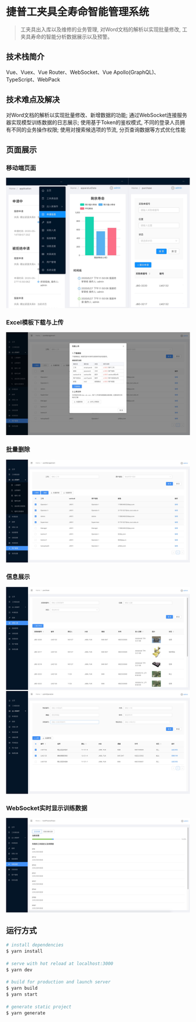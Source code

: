 # 捷普工夹具全寿命智能管理系统

> 工夹具出入库以及维修的业务管理, 对Word文档的解析以实现批量修改, 工夹具寿命的智能分析数据展示以及预警。



## 技术栈简介
Vue、Vuex、Vue Router、WebSocket、Vue Apollo(GraphQL)、TypeScript、WebPack

## 技术难点及解决
对Word文档的解析以实现批量修改、新增数据的功能; 通过WebSocket连接服务器实现模型训练数据的日志展示; 使用基于Token的鉴权模式, 不同的登录人员拥有不同的业务操作权限; 使用对搜索候选项的节流, 分页查询数据等方式优化性能

## 页面展示

### 移动端页面
![移动端页面](./presentation/mobile.jpg)

### Excel模板下载与上传
![Excel模板下载与上传](./presentation/model1.jpg)

### 批量删除
![批量删除](./presentation/mul_del.jpg)

### 信息展示
![信息展示](./presentation/pic2.jpg)
![信息展示](./presentation/pic1.jpg)

### WebSocket实时显示训练数据
![WebSocket实时显示训练数据](./presentation/websocket.jpg)


## 运行方式

```bash
# install dependencies
$ yarn install

# serve with hot reload at localhost:3000
$ yarn dev

# build for production and launch server
$ yarn build
$ yarn start

# generate static project
$ yarn generate
```
